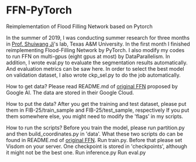 # FFN-PyTorch
Reimplementation of Flood Filling Network based on Pytorch

In the summer of 2019, I was conducting summer research for three months in [Prof. Shuiwang Ji](http://people.tamu.edu/~sji/)'s lab, Texas A&M University. 
In the first month I finished reimplementing Flood-Filling Network by PyTorch. 
I also modify my codes to run FFN on multi-gpus (eight gpus at most) by DataParallelism. 
In addition, I wrote eval.py to evaluate the segmentation results automatically. And evaluation metrics can be saw here. 
In order to select the best model on validation dataset, I also wrote ckp_sel.py to do the job automatically.

How to get data? Please read README.md of [original FFN](https://github.com/google/ffn) proposed by Google AI. The data are stored in their Google Cloud.

How to put the data? After you get the training and test dataset, please put them in FIB-25/train_sample and FIB-25/test_sample, respectively
If you put them somewhere else, you might need to modify the 'flags' in my scripts.

How to run the scripts? 
Before you train the model, please run partition.py and then build_coordinates.py in 'data'. What these two scripts do can be found in README.md of [original FFN](https://github.com/google/ffn).
Run train.py. Before that please set Visdom on your server. One checkpoint is stored in 'checkpoints', although it might not be the best one.
Run inference.py
Run eval.py
